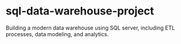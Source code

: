 # sql-data-warehouse-project
Building a modern data warehouse using SQL server, including ETL processes, data modeling, and analytics.
